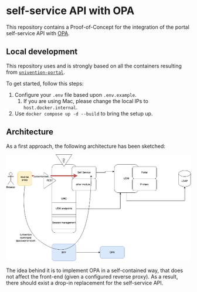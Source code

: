 # self-service API with OPA

This repository contains a Proof-of-Concept for the integration of the portal
self-service API with [OPA](https://www.openpolicyagent.org/).

## Local development

This repository uses and is strongly based on all the containers resulting 
from [`univention-portal`](https://git.knut.univention.de/univention/components/univention-portal).

To get started, follow this steps:
1. Configure your `.env` file based upon `.env.example`.
    1. If you are using Mac, please change the local IPs to `host.docker.internal`.
2. Use `docker compose up -d --build` to bring the setup up.


## Architecture

As a first approach, the following architecture has been sketched:

![architecture](docs/concept/images/architecture.png)

The idea behind it is to implement OPA in a self-contained way, that does not
affect the front-end (given a configured reverse proxy). As a result, there
should exist a drop-in replacement for the self-service API.
